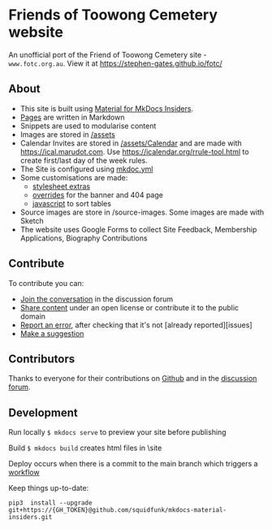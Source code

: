 # Friends of Toowong Cemetery website

An unofficial port of the Friend of Toowong Cemetery site - `www.fotc.org.au`. View it at https://stephen-gates.github.io/fotc/

## About

- This site is built using [Material for MkDocs Insiders](https://squidfunk.github.io/mkdocs-material-insiders/). 
- [Pages](https://github.com/Stephen-Gates/fotc/tree/main/docs) are written in Markdown
- Snippets are used to modularise content
- Images are stored in [/assets](https://github.com/Stephen-Gates/fotc/tree/main/docs/assets)
- Calendar Invites are stored in [/assets/Calendar](https://github.com/Stephen-Gates/fotc/tree/main/docs/assets/calendar) and are made with https://ical.marudot.com. Use https://icalendar.org/rrule-tool.html to create first/last day of the week rules. 
- The Site is configured using [mkdoc.yml](https://github.com/Stephen-Gates/fotc/blob/main/mkdocs.yml)
- Some customisations are made:
    - [stylesheet extras](https://github.com/Stephen-Gates/fotc/tree/main/docs/stylesheets) 
    - [overrides](https://github.com/Stephen-Gates/fotc/tree/main/overrides) for the banner and 404 page
    - [javascript](https://github.com/Stephen-Gates/fotc/tree/main/docs/javascripts) to sort tables
- Source images are store in /source-images. Some images are made with Sketch   
- The website uses Google Forms to collect Site Feedback, Membership Applications, Biography Contributions 

## Contribute

To contribute you can:

- [Join the conversation](https://github.com/Stephen-Gates/fotc/discussions) in the discussion forum
- [Share content](https://github.com/Stephen-Gates/fotc/issues/new/choose) under an open license or contribute it to the public domain
- [Report an error](https://github.com/Stephen-Gates/fotc/issues), after checking that it's not [already reported][issues]
- [Make a suggestion](https://github.com/Stephen-Gates/fotc/issues/new/choose)


## Contributors

Thanks to everyone for their contributions on [Github](https://github.com/Stephen-Gates/fotc/graphs/contributors) and in the [discussion forum](https://github.com/Stephen-Gates/fotc/discussions).


## Development

Run locally `$ mkdocs serve` to preview your site before publishing

Build `$ mkdocs build` creates html files in \site

Deploy occurs when there is a commit to the main branch which triggers a [workflow](https://github.com/Stephen-Gates/fotc/blob/main/.github/workflows/ci.yml)

Keep things up-to-date:

`pip3  install --upgrade  git+https://{GH_TOKEN}@github.com/squidfunk/mkdocs-material-insiders.git`
